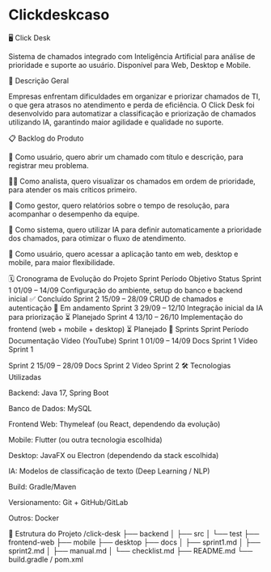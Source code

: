 # Clickdeskcaso
🖥️ Click Desk

Sistema de chamados integrado com Inteligência Artificial para análise de prioridade e suporte ao usuário.
Disponível para Web, Desktop e Mobile.

🎯 Descrição Geral

Empresas enfrentam dificuldades em organizar e priorizar chamados de TI, o que gera atrasos no atendimento e perda de eficiência.
O Click Desk foi desenvolvido para automatizar a classificação e priorização de chamados utilizando IA, garantindo maior agilidade e qualidade no suporte.

📋 Backlog do Produto

👤 Como usuário, quero abrir um chamado com título e descrição, para registrar meu problema.

👨‍💻 Como analista, quero visualizar os chamados em ordem de prioridade, para atender os mais críticos primeiro.

👔 Como gestor, quero relatórios sobre o tempo de resolução, para acompanhar o desempenho da equipe.

🤖 Como sistema, quero utilizar IA para definir automaticamente a prioridade dos chamados, para otimizar o fluxo de atendimento.

📱 Como usuário, quero acessar a aplicação tanto em web, desktop e mobile, para maior flexibilidade.

🗓️ Cronograma de Evolução do Projeto
Sprint	Período	Objetivo	Status
Sprint 1	01/09 – 14/09	Configuração do ambiente, setup do banco e backend inicial	✅ Concluído
Sprint 2	15/09 – 28/09	CRUD de chamados e autenticação	🚧 Em andamento
Sprint 3	29/09 – 12/10	Integração inicial da IA para priorização	⏳ Planejado
Sprint 4	13/10 – 26/10	Implementação do frontend (web + mobile + desktop)	⏳ Planejado
📑 Sprints
Sprint	Período	Documentação	Vídeo (YouTube)
Sprint 1	01/09 – 14/09	Docs Sprint 1
	Vídeo Sprint 1

Sprint 2	15/09 – 28/09	Docs Sprint 2
	Vídeo Sprint 2
🛠️ Tecnologias Utilizadas

Backend: Java 17, Spring Boot

Banco de Dados: MySQL

Frontend Web: Thymeleaf (ou React, dependendo da evolução)

Mobile: Flutter (ou outra tecnologia escolhida)

Desktop: JavaFX ou Electron (dependendo da stack escolhida)

IA: Modelos de classificação de texto (Deep Learning / NLP)

Build: Gradle/Maven

Versionamento: Git + GitHub/GitLab

Outros: Docker

📂 Estrutura do Projeto
/click-desk
 ├── backend
 │   ├── src
 │   └── test
 ├── frontend-web
 ├── mobile
 ├── desktop
 ├── docs
 │   ├── sprint1.md
 │   ├── sprint2.md
 │   ├── manual.md
 │   └── checklist.md
 ├── README.md
 └── build.gradle / pom.xml
